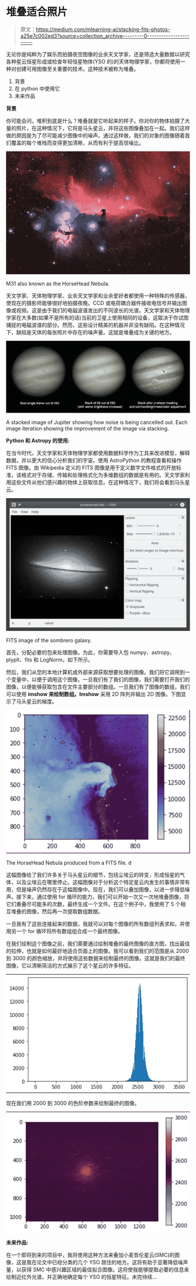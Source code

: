 # 堆叠适合照片

> 原文：<https://medium.com/mlearning-ai/stacking-fits-photos-a25e7c002ed3?source=collection_archive---------0----------------------->

无论你是纯粹为了娱乐而拍摄夜空图像的业余天文学家，还是筛选大量数据以研究各种星云恒星形成或检查年轻恒星物体(YSO 的)的天体物理学家，你都将使用一种对创建可用图像至关重要的技术。这种技术被称为堆叠。

1.  背景
2.  在 python 中使用它
3.  未来作品

**背景**

你可能会问，堆积到底是什么？堆叠就是它听起来的样子。你对你的物体拍摄了大量的照片，在这种情况下，它将是马头星云，并将这些图像叠加在一起。我们这样做的原因是为了尽可能减少图像中的噪声。通过这样做，我们的对象的图像随着我们覆盖的每个堆栈而变得更加清晰，从而有利于提高信噪比。

![](img/0698d6fff55dd2a15a999ae37f27586b.png)

M31 also known as the HorseHead Nebula.

天文学家、天体物理学家、业余天文学家和业余爱好者都使用一种特殊的传感器，使现在的摄影师能够很好地拍摄夜晚。CCD 或电荷耦合器件接收电信号并输出图像或视频。这是由于我们的电磁波谱发出的不同波长的光谱。天文学家和天体物理学家在大多数(如果不是所有的话)当前的卫星上使用相同的设备，这取决于你试图捕捉的电磁波谱的部分。然而，这些设计精美的机器并非没有缺陷。在这种情况下，缺陷是天体的每张照片中存在的噪声量。这就是堆叠成为关键的地方。

![](img/0ab5f9267508b88f9e4f2760af0f9d65.png)

A stacked image of Jupiter showing how noise is being cancelled out. Each image iteration showing the improvement of the image via stacking.

**Python 和 Astropy 的使用:**

在当今时代，天文学家和天体物理学家都使用数据科学作为工具来改进模型，解释数据，并以更大的信心分析我们的宇宙。使用 AstroPython 的教程查看和操作 FITS 图像。由 Wikipedia 定义的 FITS 图像是用于定义数字文件格式的开放标准，该格式对于存储、传输和处理格式化为多维数组的数据是有用的。天文学家利用这些文件从他们感兴趣的物体上获取信息。在这种情况下，我们将会看到马头星云。

![](img/dcb93b73f2ecaa349fb6deefd99f10f3.png)

FITS image of the sombrero galaxy.

首先，分配必要的包来处理图像。为此，你需要导入包 numpy、astropy、plyplt、fits 和 LogNorm，如下所示。

然后，我们从您的本地计算机或外部来源获取想要处理的图像。我们将它调用到一个变量中，以便于调用这个图像。一旦我们有了我们的图像，我们需要打开我们的图像，以便能够获取包含在文件主要部分的数组。一旦我们有了图像的数组，我们可以使用 **imshow 来绘制数组。Imshow** 采用 2D 阵列并输出 2D 图像。下图显示了马头星云的梯度。

![](img/71057e602fbffac93c168b8069fbc045.png)

The HorseHead Nebula produced from a FITS file. d

这幅图像给了我们许多关于马头星云的细节，包括尘埃云的转变，形成恒星的气体，以及尘埃云在哪里停止。这幅图像对于分析这个特定星云内发生的事情非常有用，但是噪声仍然存在于这幅图像中。现在，我们可以叠加图像，以进一步降低噪声。接下来，通过使用 for 循环的能力，我们可以开始一次又一次地堆叠图像，将它们重叠尽可能多的次数，最终生成一个文件。在这个例子中，我使用了 5 个相互堆叠的图像，然后再一次提取数组数据。

一旦我有了这些连接起来的数据，我就可以对每个图像的所有数组列表求和，并使用另一个 for 循环将所有数组组合成一个最终图像。

在我们绘制这个图像之前，我们需要通过绘制堆叠的最终图像的直方图，找出最佳的拉伸，也就是如何最好地适合页面上的图像。我可以看到我们的范围是从 2000 到 3000 的颜色缩放，并将使用这些数据来绘制最终的图像。这就是我们的最终图像，它以清晰简洁的方式展示了这个星云的许多特征。

![](img/fbd81fa5f60b7b0e9cd425f92440c35d.png)

现在我们用 2000 到 3000 的色阶参数来绘制最终的图像。

![](img/73bd8fe7bac2b6d3f921d62db1fe06a4.png)

**未来作品:**

在一个即将到来的项目中，我将使用这种方法来叠加小麦哲伦星云(SMC)的图像，这是我在论文中已经分类的几个 YSO 居住的地方。这将有助于显著降低噪声量，以获得 SMC 中感兴趣区域的最佳拟合图像。这将使我能够提取必要的信息来绘制近红外光谱，并正确地确定每个 YSO 的恒星特征。未完待续…